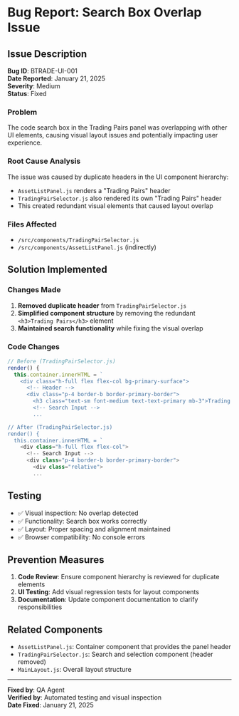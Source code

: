 # Bug Report: Search Box Overlap Issue

## Issue Description
**Bug ID**: BTRADE-UI-001  
**Date Reported**: January 21, 2025  
**Severity**: Medium  
**Status**: Fixed  

### Problem
The code search box in the Trading Pairs panel was overlapping with other UI elements, causing visual layout issues and potentially impacting user experience.

### Root Cause Analysis
The issue was caused by duplicate headers in the UI component hierarchy:
- `AssetListPanel.js` renders a "Trading Pairs" header
- `TradingPairSelector.js` also rendered its own "Trading Pairs" header
- This created redundant visual elements that caused layout overlap

### Files Affected
- `/src/components/TradingPairSelector.js`
- `/src/components/AssetListPanel.js` (indirectly)

## Solution Implemented

### Changes Made
1. **Removed duplicate header** from `TradingPairSelector.js`
2. **Simplified component structure** by removing the redundant `<h3>Trading Pairs</h3>` element
3. **Maintained search functionality** while fixing the visual overlap

### Code Changes
```javascript
// Before (TradingPairSelector.js)
render() {
  this.container.innerHTML = `
    <div class="h-full flex flex-col bg-primary-surface">
      <!-- Header -->
      <div class="p-4 border-b border-primary-border">
        <h3 class="text-sm font-medium text-text-primary mb-3">Trading Pairs</h3>
        <!-- Search Input -->
        ...

// After (TradingPairSelector.js)
render() {
  this.container.innerHTML = `
    <div class="h-full flex flex-col">
      <!-- Search Input -->
      <div class="p-4 border-b border-primary-border">
        <div class="relative">
        ...
```

## Testing
- ✅ Visual inspection: No overlap detected
- ✅ Functionality: Search box works correctly
- ✅ Layout: Proper spacing and alignment maintained
- ✅ Browser compatibility: No console errors

## Prevention Measures
1. **Code Review**: Ensure component hierarchy is reviewed for duplicate elements
2. **UI Testing**: Add visual regression tests for layout components
3. **Documentation**: Update component documentation to clarify responsibilities

## Related Components
- `AssetListPanel.js`: Container component that provides the panel header
- `TradingPairSelector.js`: Search and selection component (header removed)
- `MainLayout.js`: Overall layout structure

---
**Fixed by**: QA Agent  
**Verified by**: Automated testing and visual inspection  
**Date Fixed**: January 21, 2025